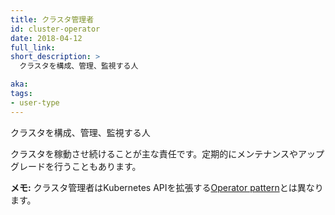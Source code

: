 ```yaml
---
title: クラスタ管理者
id: cluster-operator
date: 2018-04-12
full_link: 
short_description: >
  クラスタを構成、管理、監視する人

aka: 
tags:
- user-type
---
```

  クラスタを構成、管理、監視する人

<!--more--> 

クラスタを稼動させ続けることが主な責任です。定期的にメンテナンスやアップグレードを行うこともあります。<br>

**メモ:** クラスタ管理者はKubernetes APIを拡張する[Operator pattern](https://coreos.com/operators)とは異なります。

